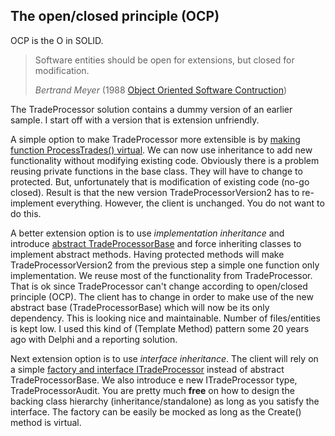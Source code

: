 ## The open/closed principle (OCP)
OCP is the O in SOLID.

> Software entities should be open for extensions, but closed for modification. 
> 
> <cite>Bertrand Meyer</cite> (1988 [Object Oriented Software Contruction](https://www.amazon.co.uk/Object-oriented-Software-Construction-Prentice-International/dp/0136290493))

The TradeProcessor solution contains a dummy version of an earlier sample. I start off with a version that is extension unfriendly. 

A simple option to make TradeProcessor more extensible is by [making function ProcessTrades() virtual](https://github.com/Systemutvikler/AdaptiveCode2e/commit/86cc1faa9229fc7fc7f2065774a999ed0171670c?diff=split). We can now use inheritance to add new functionality without modifying existing code. Obviously there is a problem reusing private functions in the base class. They will have to change to protected. But, unfortunately that is modification of existing code (no-go closed). Result is that the new version TradeProcessorVersion2 has to re-implement everything. However, the client is unchanged. You do not want to do this.

A better extension option is to use _implementation inheritance_ and introduce [abstract TradeProcessorBase](https://github.com/Systemutvikler/AdaptiveCode2e/commit/a327db80acae18c596c913ae6421df8d2e22e07c?diff=split) and force inheriting classes to implement abstract methods. Having protected methods will make TradeProcessorVersion2 from the previous step a simple one function only implementation. We reuse most of the functionality from TradeProcessor. That is ok since TradeProcessor can't change according to open/closed principle (OCP). The client has to change in order to make use of the new abstract base (TradeProcessorBase) which will now be its only dependency. This is looking nice and maintainable. Number of files/entities is kept low. I used this kind of (Template Method) pattern some 20 years ago with Delphi and a reporting solution. 

Next extension option is to use _interface inheritance_. The client will rely on a simple [factory and interface ITradeProcessor](https://github.com/Systemutvikler/AdaptiveCode2e/commit/bdc5e385434dd8ea2bccae4778d7faca4b01cf31) instead of abstract TradeProcessorBase. We also introduce e new ITradeProcessor type, TradeProcessorAudit. You are pretty much **free** on how to design the backing class hierarchy (inheritance/standalone) as long as you satisfy the interface. The factory can be easily be mocked as long as the Create() method is virtual.